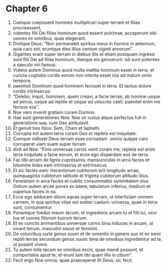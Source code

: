 # Chapter 6
1. Cumque coepissent homines multiplicari super terram et filias procreassent,  
2. videntes filii Dei filias hominum quod essent pulchrae, acceperunt sibi uxores ex omnibus, quas elegerant.  
3. Dixitque Deus: “Non permanebit spiritus meus in homine in aeternum, quia caro est; eruntque dies illius centum viginti annorum”.  
4. Gigantes erant super terram in diebus illis et etiam postquam ingressi sunt filii Dei ad filias hominum, illaeque eis genuerunt: isti sunt potentes a saeculo viri famosi.  
5. Videns autem Dominus quod multa malitia hominum esset in terra, et cuncta cogitatio cordis eorum non intenta esset nisi ad malum omni tempore,  
6. paenituit Dominum quod hominem fecisset in terra. Et tactus dolore cordis intrinsecus:  
7. “Delebo, inquit, hominem, quem creavi, a facie terrae, ab homine usque ad pecus, usque ad reptile et usque ad volucres caeli; paenitet enim me fecisse eos”.  
8. Noe vero invenit gratiam coram Domino.  
9. Hae sunt generationes Noe: Noe vir iustus atque perfectus fuit in generatione sua; cum Deo ambulavit.  
10. Et genuit tres filios: Sem, Cham et Iapheth.  
11. Corrupta est autem terra coram Deo et repleta est iniquitate.  
12. Cumque vidisset Deus terram esse corruptam ­ omnis quippe caro corruperat viam suam super terram ­  
13. dixit ad Noe: “Finis universae carnis venit coram me; repleta est enim terra iniquitate a facie eorum, et ecce ego disperdam eos de terra.  
14. Fac tibi arcam de lignis cupressinis; mansiunculas in arca facies et bitumine linies eam intrinsecus et extrinsecus.  
15. Et sic facies eam: trecentorum cubitorum erit longitudo arcae, quinquaginta cubitorum latitudo et triginta cubitorum altitudo illius.  
16. Fenestram in arca facies et cubito consummabis summitatem eius. Ostium autem arcae pones ex latere; tabulatum inferius, medium et superius facies in ea.  
17. Ecce ego adducam diluvii aquas super terram, ut interficiam omnem carnem, in qua spiritus vitae est subter caelum: universa, quae in terra sunt, consumentur.  
18. Ponamque foedus meum tecum; et ingredieris arcam tu et filii tui, uxor tua et uxores filiorum tuorum tecum.  
19. Et ex cunctis animantibus universae carnis bina induces in arcam, ut vivant tecum, masculini sexus et feminini.  
20. De volucribus iuxta genus suum et de iumentis in genere suo et ex omni reptili terrae secundum genus suum: bina de omnibus ingredientur ad te, ut possint vivere.  
21. Tu autem tolle tecum ex omnibus escis, quae mandi possunt, et comportabis apud te; et erunt tam tibi quam illis in cibum”.  
22. Fecit ergo Noe omnia, quae praeceperat illi Deus; sic fecit.
